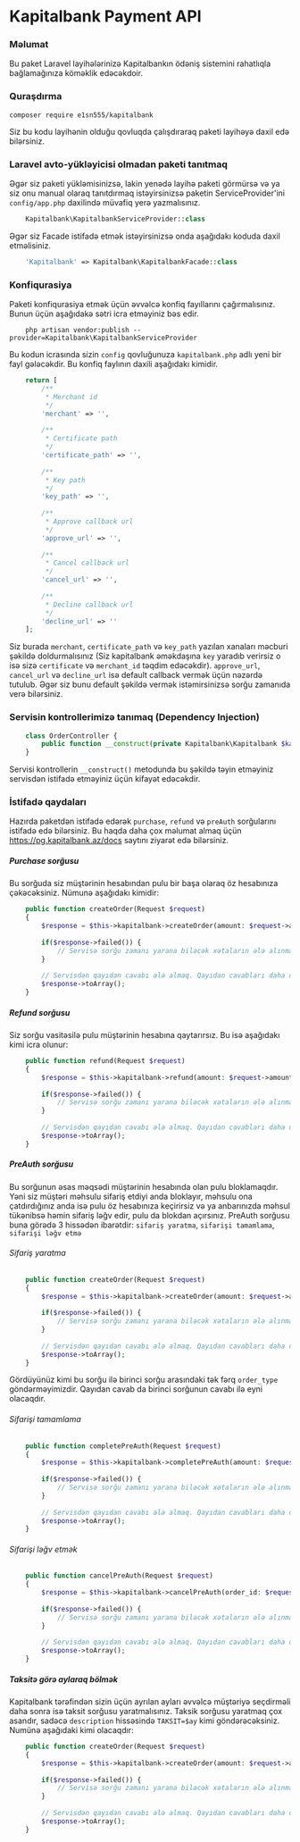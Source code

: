# Kapitalbank Payment API

### Məlumat
Bu paket Laravel layihələrinizə Kapitalbankın ödəniş sistemini rahatlıqla bağlamağınıza köməklik edəcəkdoir.

### Quraşdırma
```shell 
composer require e1sn555/kapitalbank
```
Siz bu kodu layihənin olduğu qovluqda çalışdıraraq paketi layihəyə daxil edə bilərsiniz.

### Laravel avto-yükləyicisi olmadan paketi tanıtmaq
Əgər siz paketi yükləmisinizsə, lakin yenədə layihə paketi görmürsə və ya siz onu manual olaraq tanıtdırmaq istəyirsinizsə paketin ServiceProvider'ini `config/app.php` daxilində müvafiq yerə yazmalısınız.
```php 
    Kapitalbank\KapitalbankServiceProvider::class
```
Əgər siz Facade istifadə etmək istəyirsinizsə onda aşağıdakı koduda daxil etməlisiniz.
```php
    'Kapitalbank' => Kapitalbank\KapitalbankFacade::class 
```

### Konfiqurasiya
Paketi konfiqurasiya etmək üçün əvvəlcə konfiq fayıllarını çağırmalısınız. Bunun üçün aşağıdakə sətri icra etməyiniz bəs edir.
```shell
    php artisan vendor:publish --provider=Kapitalbank\KapitalbankServiceProvider
```
Bu kodun icrasında sizin `config` qovluğunuza `kapitalbank.php` adlı yeni bir fayl gələcəkdir. Bu konfiq faylının daxili aşağıdakı kimidir.

```php 
    return [
        /**
         * Merchant id
         */
        'merchant' => '',
    
        /**
         * Certificate path
         */
        'certificate_path' => '',
    
        /**
         * Key path
         */
        'key_path' => '',
    
        /**
         * Approve callback url
         */
        'approve_url' => '',
    
        /**
         * Cancel callback url
         */
        'cancel_url' => '',
    
        /**
         * Decline callback url
         */
        'decline_url' => ''
    ];
```
Siz burada `merchant`, `certificate_path` və `key_path` yazılan xanaları məcburi şəkildə doldurmalısınız (Siz kapitalbank əməkdaşına `key` yaradıb verirsiz o isə sizə `certificate` və `merchant_id` təqdim edəcəkdir). `approve_url`, `cancel_url` və `decline_url` isə default callback vermək üçün nəzərdə tutulub. Əgər siz bunu default şəkildə vermək istəmirsinizsə sorğu zamanıda verə bilərsiniz.

### Servisin kontrollerimizə tanımaq (Dependency Injection)

```php 
    class OrderController {
        public function __construct(private Kapitalbank\Kapitalbank $kapitalbank) {}
    }
```
Servisi kontrollerin `__construct()` metodunda bu şəkildə təyin etməyiniz servisdən istifadə etməyiniz üçün kifayət edəcəkdir.

### İstifadə qaydaları
Hazırda paketdən istifadə edərək `purchase`, `refund` və `preAuth` sorğularını istifadə edə bilərsiniz. Bu haqda daha çox məlumat almaq üçün <a href="https://pg.kapitalbank.az/docs">https://pg.kapitalbank.az/docs saytını ziyarət edə bilərsiniz.


##### Purchase sorğusu
Bu sorğuda siz müştərinin hesabından pulu bir başa olaraq öz hesabınıza çəkəcəksiniz. Nümunə aşağıdakı kimidir:

```php 
    public function createOrder(Request $request)
    {
        $response = $this->kapitalbank->createOrder(amount: $request->amount, description: 'X ayaqqabı üçün ödəniş');
        
        if($response->failed()) {
            // Servisə sorğu zamanı yarana biləcək xətaların ələ alınması
        }
        
        // Servisdən qayıdan cavabı ələ almaq. Qayıdan cavabları daha dəqiq bilmək üçün Kapitalbankın yuxarıda verilən rəsmi saytına göz ata bilərsiniz.
        $response->toArray();
    }
```

##### Refund sorğusu
Siz sorğu vasitəsilə pulu müştərinin hesabına qaytarırsız. Bu isə aşağıdakı kimi icra olunur:

```php 
    public function refund(Request $request)
    {
        $response = $this->kapitalbank->refund(amount: $request->amount, session_id: $request->session_id, order_id: $request->order_id, description: 'X ayaqqabının geri qaytarılması');
        
        if($response->failed()) {
            // Servisə sorğu zamanı yarana biləcək xətaların ələ alınması
        }
        
        // Servisdən qayıdan cavabı ələ almaq. Qayıdan cavabları daha dəqiq bilmək üçün Kapitalbankın yuxarıda verilən rəsmi saytına göz ata bilərsiniz.
        $response->toArray();
    }
```

##### PreAuth sorğusu
Bu sorğunun əsas məqsədi müştərinin hesabında olan pulu bloklamaqdır. Yəni siz müştəri məhsulu sifariş etdiyi anda bloklayır, məhsulu ona çatdırdığınız anda isə pulu öz hesabınıza keçirirsiz və ya anbarınızda məhsul tükənibsə həmin sifariş ləğv edir, pulu da blokdan açırsınız. PreAuth sorğusu buna görədə 3 hissədən ibarətdir: `sifariş yaratma`, `sifarişi tamamlama`, `sifarişi ləğv etmə`

###### Sifariş yaratma
```php 
    public function createOrder(Request $request)
    {
        $response = $this->kapitalbank->createOrder(amount: $request->amount, description: 'X ayaqqabı üçün preAuth sorğusu yaratmaq', order_type: 'PreAuth');
        
        if($response->failed()) {
            // Servisə sorğu zamanı yarana biləcək xətaların ələ alınması
        }
        
        // Servisdən qayıdan cavabı ələ almaq. Qayıdan cavabları daha dəqiq bilmək üçün Kapitalbankın yuxarıda verilən rəsmi saytına göz ata bilərsiniz.
        $response->toArray();
    }
```
Gördüyünüz kimi bu sorğu ilə birinci sorğu arasındaki tək fərq `order_type` göndərməyimizdir. Qayıdan cavab da birinci sorğunun cavabı ilə eyni olacaqdır.

###### Sifarişi tamamlama
```php 
    public function completePreAuth(Request $request)
    {
        $response = $this->kapitalbank->completePreAuth(amount: $request->amount, description: 'X ayaqqabı üçün preAuth sorğusunu tamamlamaq', order_id: $request->order_id, session_id: $request->session_id);
        
        if($response->failed()) {
            // Servisə sorğu zamanı yarana biləcək xətaların ələ alınması
        }
        
        // Servisdən qayıdan cavabı ələ almaq. Qayıdan cavabları daha dəqiq bilmək üçün Kapitalbankın yuxarıda verilən rəsmi saytına göz ata bilərsiniz.
        $response->toArray();
    }
```

###### Sifarişi ləğv etmək
```php 
    public function cancelPreAuth(Request $request)
    {
        $response = $this->kapitalbank->cancelPreAuth(order_id: $request->order_id, session_id: $request->session_id, description: 'X ayaqqabı üçün preAuth sorğusunu ləğv etmək');
        
        if($response->failed()) {
            // Servisə sorğu zamanı yarana biləcək xətaların ələ alınması
        }
        
        // Servisdən qayıdan cavabı ələ almaq. Qayıdan cavabları daha dəqiq bilmək üçün Kapitalbankın yuxarıda verilən rəsmi saytına göz ata bilərsiniz.
        $response->toArray();
    }
```


##### Taksitə görə aylaraq bölmək
Kapitalbank tərəfindən sizin üçün ayrılan ayları əvvəlcə müştəriyə seçdirməli daha sonra isə taksit sorğusu yaratmalısınız. Taksik sorğusu yaratmaq çox asandır, sadəcə `description` hissəsində `TAKSIT=$ay` kimi göndərəcəksiniz. Numünə aşağıdaki kimi olacaqdır:

```php 
    public function createOrder(Request $request)
    {
        $response = $this->kapitalbank->createOrder(amount: $request->amount, description: "TAKSIT=$request->month");
        
        if($response->failed()) {
            // Servisə sorğu zamanı yarana biləcək xətaların ələ alınması
        }
        
        // Servisdən qayıdan cavabı ələ almaq. Qayıdan cavabları daha dəqiq bilmək üçün Kapitalbankın yuxarıda verilən rəsmi saytına göz ata bilərsiniz.
        $response->toArray();
    }
```
